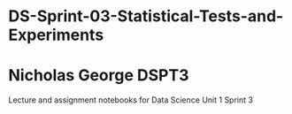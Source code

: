 # DS-Sprint-03-Statistical-Tests-and-Experiments 
# Nicholas George DSPT3
Lecture and assignment notebooks for Data Science Unit 1 Sprint 3

